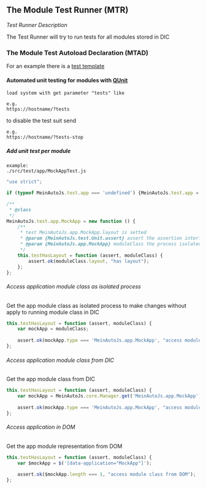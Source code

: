 ## The Module Test Runner (MTR)

*Test Runner Description*

The Test Runner will try to run tests for all modules stored in DIC

### The Module Test Autoload Declaration (MTAD)

For an example there is a [test template](../../../src/test/module/template/ModuleTest.js.template)

#### Automated unit testing for modules with [QUnit][qunit]

    load system with get parameter "tests" like
    
    e.g.
    https://hostname/?tests
    
to disable the test suit send

    e.g.
    https://hostname/?tests-stop

##### Add unit test per module

    example:
    ./src/test/app/MockAppTest.js

```javascript
"use strict";

if (typeof MeinAutoJs.test.app === 'undefined') {MeinAutoJs.test.app = {};}

/**
 * @class
 */
MeinAutoJs.test.app.MockApp = new function () {
    /**
     * test MeinAutoJs.app.MockApp.layout is setted
     * @param {MeinAutoJs.test.Unit.assert} assert the assertion interface
     * @param {MeinAutoJs.app.MockApp} moduleClass the process isolated module class
     */
    this.testHasLayout = function (assert, moduleClass) {
        assert.ok(moduleClass.layout, "has layout");
    };
};
```

###### Access application module class as isolated process

Get the app module class as isolated process to make changes without apply to running module class in DIC

```javascript
this.testHasLayout = function (assert, moduleClass) {
    var mockApp = moduleClass;
    
    assert.ok(mockApp.type === 'MeinAutoJs.app.MockApp', "access module class as isolated process");
};
```

###### Access application module class from DIC

Get the app module class from DIC

```javascript
this.testHasLayout = function (assert, moduleClass) {
    var mockApp = MeinAutoJs.core.Manager.get('MeinAutoJs.app.MockApp');
    
    assert.ok(mockApp.type === 'MeinAutoJs.app.MockApp', "access module class from DIC");
};
```

###### Access application in DOM

Get the app module representation from DOM

```javascript
this.testHasLayout = function (assert, moduleClass) {
    var $mockApp = $('[data-application="MockApp"]');
    
    assert.ok($mockApp.length === 1, "access module class from DOM");
};
```

[qunit]: https://qunitjs.com
